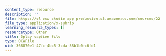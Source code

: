 ```yaml
---
content_type: resource
description: ''
file: https://ol-ocw-studio-app-production.s3.amazonaws.com/courses/22-01-introduction-to-nuclear-engineering-and-ionizing-radiation-fall-2016/368870e147dc4bc53cda58b1b0ec6fd1_ORbfdLUl0ik.srt
file_type: application/x-subrip
learning_resource_types: []
resourcetype: Other
title: 3play caption file
type: OCWFile
uid: 368870e1-47dc-4bc5-3cda-58b1b0ec6fd1
---
```

